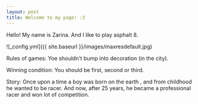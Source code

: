 ```yaml
---
layout: post
title: Welcome to my page! :3
---
```


Hello! My name is Zarina. And I like to play asphalt 8.

![_config.yml]({{ site.baseurl }}/images/maxresdefault.jpg)

 Rules of games:
 Yoe shouldn't bump into decoration (in the city).
 
 <h> Winning condition:</h> 
 You should be first, second or third.

 Story:
 Once upon a time a boy was born on the earth , and from childhood he wanted to be racer. And now, after 25 years, he became a professional racer and won lot of competition.

